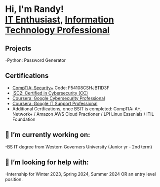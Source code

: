 <h1>Hi, I'm Randy! <br/><a href="https://github.com/TheRhinoDen">IT Enthusiast</a>, <a href="www.linkedin.com/in/randall-m-rhodes">Information Technology Professional</a>

<h2>Projects</h2>
-Python: Password Generator

<h2>Certifications</h2>

- [CompTIA: Security+](http://verify.comptia.org/)
  Code: F54108CSHJB11D3F
- [ISC2: Certified in Cybersecurity (CC)](https://cpe.isc2.org/digitalcert)
- [Coursera: Google Cybersecurity Professional](https://www.coursera.org/account/accomplishments/specialization/certificate/LHWDZEC3NGLG)
- [Coursera: Google IT Support Professional](https://www.coursera.org/account/accomplishments/specialization/certificate/L3ZK94M8D2T8) 
- Additional Certfications, once BSIT is completed: CompTIA: A+, Network+ / Amazon AWS Cloud Practioner / LPI Linux Essenials / ITIL Foundation

<h2> 🔭 I’m currently working on:</h2>

-BS IT degree from Western Governers University (Junior yr - 2nd term)

<h2>🤔 I’m looking for help with: </h2>

-Internship for Winter 2023, Spring 2024, Summer 2024 OR an entry level position.

